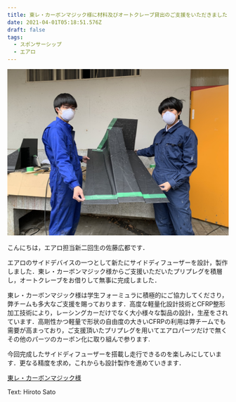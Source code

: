 ```yaml
---
title: 東レ・カーボンマジック様に材料及びオートクレーブ貸出のご支援をいただきました
date: 2021-04-01T05:18:51.576Z
draft: false
tags:
  - スポンサーシップ
  - エアロ
---
```

![](s__19947528.jpg)

こんにちは，エアロ担当新二回生の佐藤広都です．


エアロのサイドデバイスの一つとして新たにサイドディフューザーを設計，製作しました．東レ・カーボンマジック様からご支援いただいたプリプレグを積層し，オートクレーブをお借りして無事に完成しました．


東レ・カーボンマジック様は学生フォーミュラに積極的にご協力してくださり，弊チームも多大なご支援を賜っております．高度な軽量化設計技術とCFRP整形加工技術により，レーシングカーだけでなく大小様々な製品の設計，生産をされています．高剛性かつ軽量で形状の自由度の大きいCFRPの利用は弊チームでも需要が高まっており，ご支援頂いたプリプレグを用いてエアロパーツだけで無くその他のパーツのカーボン化に取り組んで参ります.

今回完成したサイドディフューザーを搭載し走行できるのを楽しみにしています．更なる精度を求め，これからも設計製作を進めていきます．

[東レ・カーボンマジック様](https://carbonmagic.com/)

Text: Hiroto Sato